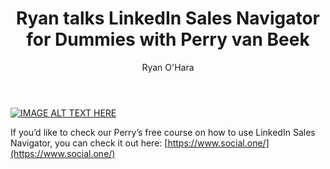 ﻿---
layout: blog
title: Ryan talks LinkedIn Sales Navigator for Dummies with Perry van Beek
description: Ryan O’Hara sat down with social selling expert, Perry van Beek to talk about his new book, LinkedIn Sales Navigator for Dummies. On this episode they talk about inbound selling and outbound selling, and how to live off LinkedIn to build your pipeline
coverImage: 
publishDate: Sep 7, 2018

author: Ryan O'Hara
authorProfile:  Ryan O'Hara has been an early employee at several startups helping them with marketing and prospecting tactics, including Dyn who was acquired by Oracle for $600+ million in 2016. He's had prospecting campaigns featured in Fortune, Mashable, and TheNextWeb. Ryan specializes in branding, business development, prospecting, and coaching people on how to make good digital first impressions. He also mentors two accelerators, The Iron Yard and The Alpha Loft, and hosts The Prospecting Podcast.
authorImage: /img/Ryan-OHara-Headshot.png
---


[![IMAGE ALT TEXT HERE](/img/highFivesWithPenny.png)](https://w.soundcloud.com/player/?visual=true&amp;url=https%3A%2F%2Fapi.soundcloud.com%2Ftracks%2F496778331&amp;show_artwork=true&amp;maxwidth=1080&amp;maxheight=1000
)


If you’d like to check our Perry’s free course on how to use LinkedIn Sales Navigator, you can check it out here: [https://www.social.one/](https://www.social.one/)